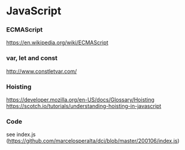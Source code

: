 # JavaScript

### ECMAScript

https://en.wikipedia.org/wiki/ECMAScript

### var, let and const

http://www.constletvar.com/

### Hoisting

https://developer.mozilla.org/en-US/docs/Glossary/Hoisting
https://scotch.io/tutorials/understanding-hoisting-in-javascript

### Code

see index.js (https://github.com/marcelosperalta/dci/blob/master/200106/index.js)
